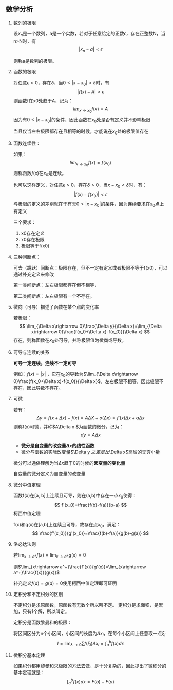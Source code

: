 ## 数学分析

1. 数列的极限

   设$x_n$是一个数列，a是一个实数，若对于任意给定的正数$\epsilon$，存在正整数N，当n>N时，有
   $$
   |x_n-a|<\epsilon
   $$
   

   则称a是数列的极限。

2. 函数的极限

   对任意$\epsilon>0$，存在$\delta$，当$0<|x-x_0|<\delta$时，有
   $$
   |f(x)-A|<\epsilon
   $$
   则函数f在x0处趋于A，记为：
   $$
   lim_{x\rightarrow x_0}f(x)=A
   $$
   因为有$0<|x-x_0|$的条件，因此函数在$x_0$处是否有定义并不影响极限

   当且仅当左右极限都存在且相等的时候，才能说在$x_0$处的极限值存在

3. 函数连续性：

   如果：
   $$
   lim_{x\rightarrow x_0}f(x)=f(x_0)
   $$
   则称函数$f(x)$在$x_0$是连续。

   也可以这样定义，对任意$\epsilon>0$，存在$\delta>0$，当$x-x_0<\delta$时，有：
   $$
   |f(x)-f(x_0)|<\epsilon
   $$
   与极限的定义的差别就在于有无$0<|x-x_0|$的条件，因为连续要求在$x_0$点上有定义

   三个要求：

   1. x0存在定义
   2. x0存在极限
   3. 极限等于f(x0)

4. 三种间断点：

   可去（跳跃）间断点：极限存在，但不一定有定义或者极限不等于f(x0)，可以通过补充定义来修改

   第一类间断点：左右极限都存在但不相等，

   第二类间断点：左右极限有一个不存在。

5. 微商（可导）描述了函数在某个点的变化率

   若极限：
   $$
   \lim_{\Delta x\rightarrow 0}\frac{\Delta y}{\Delta x}=\lim_{\Delta x\rightarrow 0}\frac{f(x_0+\Delta x)-f(x_0)}{\Delta x}
   $$
   存在，则称函数在$x_0$处可导，并称极限值为微商或导数。

6. 可导与连续的关系

   **可导一定连续，连续不一定可导**

   例如：$f(x)=|x|$ ，它在$x_0$的导数为$\lim_{\Delta x\rightarrow 0}\frac{f(x_0+\Delta x)-f(x_0)}{\Delta x}$，左右极限不相等，因此极限不存在，因此导数不存在。

7. 可微

   若有：
   $$
   \Delta y = f(x+\Delta x)-f(x)=A\Delta X + o(\Delta x)=f'(x)\Delta x+\alpha\Delta x
   $$
   则称f(x)可微，并称$A\Delta x $为函数的微分，记为：
   $$
   dy = A\Delta x
   $$

   - **微分是自变量的改变量$\Delta x$的线性函数**
   - 微分与函数的实际改变量$\Delta y $之差是比$\Delta x$高阶的无穷小量

   微分可以通俗理解为当$\Delta x$趋于0的时候的**因变量的变化量**

   自变量的微分定义为自变量的改变量

8. 微分中值定理

   函数f(x)在[a, b]上连续且可导，则在(a,b)中存在一点$x_0$使得：
   $$
   f'(x_0)=\frac{f(b)-f(a)}{b-a}
   $$
   柯西中值定理

   f(x)和g(x)在[a,b]上连续且可导，故存在点$x_0$，满足：
   $$
   \frac{f'(x_0)}{g'(x_0)}=\frac{f(b)-f(a)}{g(b)-g(a)}
   $$

9. 洛必达法则

   若$\lim_{x\rightarrow a^+}f(x)=\lim_{x \rightarrow a^+}g(x)=0$

   则$\lim_{x\rightarrow a^+}\frac{f'(x)}{g'(x)}=\lim_{x\rightarrow a^+}\frac{f(x)}{g(x)}$

   补充定义$f(a)=g(a)=0$使用柯西中值定理即可证明

10. 定积分和不定积分的区别

    不定积分是求原函数，原函数有无数个所以叫不定。 定积分是求面积，是累加，只有1个解，所以叫定。

    定积分是函数黎曼和的极限：

    将区间区分为n个小区间，小区间的长度为$\Delta x_i$，在每个小区间上任意取一点$\xi_i$
    $$
    I = \lim_{\lambda \rightarrow 0}\sum f(\xi_i)\Delta x_i=\int_a^bf(x)dx
    $$

11. 微积分基本定理

    如果积分都用黎曼和求极限的方法去做，是十分复杂的，因此提出了微积分的基本定理就是：
    $$
    \int_a^bf(x)dx=F(b)-F(a)
    $$
    